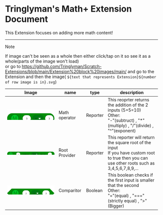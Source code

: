 # Tringlyman's Math+ Extension Document


This Extension focuses on adding more math content!

---
>[!NOTE]
>If image can't be seen as a whole then either click/tap on it so see it as a whole(parts of the image won't load)\
>or go to https://github.com/Tringlyman/Scratch-Extensions/blob/main/Extension%20block%20images/main/ and go to the Extension and then the image( `${text that represents Extension}${number of row image is in}.svg`)


|Image|name|type|description|
|---|---|---|---|
|![math1.svg](https://github.com/Tringlyman/Scratch-Extensions/blob/main/Extension%20block%20images/main/math%20Extension/math1.svg)|Math operator|Reporter|This reoprter returns the addition of the 2 inputs (5+5=10)<br>Other:<br>"-"(subtruct) , "*"(multiply) , "/"(divide) , "^"(exponent)|
|![math2.svg](https://github.com/Tringlyman/Scratch-Extensions/blob/main/Extension%20block%20images/main/math%20Extension/math2.svg)|Root Provider|Reporter|This reporter will return the square root of the input<br>If you have custom root to true then you can use other roots such as 3,4,5,6,7,8,9,...|
|![math3.svg](https://github.com/Tringlyman/Scratch-Extensions/blob/main/Extension%20block%20images/main/math%20Extension/math3.svg)|Comparitor|Boolean|This boolean checks if the first input is smaller that the second<br>Other:<br>"="(equal) , "==="(strictly equal) , ">"(Bigger)|
